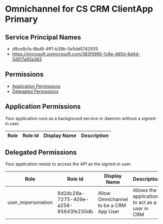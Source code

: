 # Omnichannel for CS CRM ClientApp Primary
## Service Principal Names
- d9ce8cfa-8bd8-4ff1-b39b-5e5dd5742935
- https://microsoft.onmicrosoft.com/383f5965-1c8e-465d-8d4d-5d617a65a383

 ## Permissions
- [Application Permissions](#application-permissions)
- [Delegated Permissions](#delegated-permissions)

## Application Permissions
Your application runs as a background service or daemon without a signed-in user.

| Role | Role Id | Display Name | Description |
|---|---|---|---|

## Delegated Permissions
Your application needs to access the API as the signed-in user. 

| Role | Role Id | Display Name | Description |
|---|---|---|---|
| user_impersonation | 8d2dc28a-7275-409e-a256-85643fe230db | Allow Omnichannel to be a CRM App User | Allows the application to act as a user in CRM |

